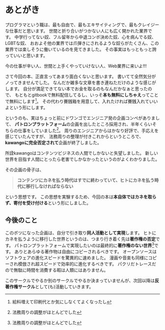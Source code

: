 # あとがき

プログラマという職は、最も自由で、最もエキサイティングで、最もクレイジーな仕事だと思います。
世間と折り合いがつかない人にも広く開かれた業界です。
中学行ってない奴、フル留年から中退コンボ決めた奴、心を病んでる奴、LGBTな奴、
おおよそ他の業界では爪弾きにされるような奴らがたくさん、この業界では楽しそうに働いているのを見てきました。
その事実はもっともっと誇っていいと思います。

今の仕事が辛い人、世間と上手くやっていけない人、Web業界に来いよ!!!

さて今回の本、正直言ってあまり面白くないと思います。
書いてて全然気分がノってきませんでした。
なんだか雑多な文章を書き連ねただけのような感じがします。
自分が満足できてない本でお金を取るのもなんだかなぁと思ったので、
もともとgitbookで無料配信してるし、いっそ**本も無料にしちゃえ**ってことで無料にします[^1]。
その代わり賽銭箱を用意して、入れたければ賽銭入れていいよという形にします。

というのも、実はちょっと前にドワンゴでエンジニア発の企画コンペがありまして、
**パトロンプラットフォーム**の企画を出したところ採用され、半年くらいそちらの仕事をしていました[^2]。
周りのエンジニアからはかなり好評で、手応えを感じていたんですが、
法務周りの整理が付きこれからというところで、**kawangoに完全否定されて**企画が終了しました。

所詮kawangoはコンテンツビジネスの人間でしかないと失望しました。
新しい世界を目指す人間にとったら老害でしかなかったというのがよくわかりました。

その企画の骨子は、

> **コンテンツにカネを払う時代はすでに終わっていて、ヒトにカネを払う時代に移行しなければならない**

という思想です。
この思想を実験するため、今回の本は**本自体ではカネを取らず、寄付を受け付ける**という形にしました。


[^1]: 給料増えて印刷代とか気にしなくてよくなったし
[^2]: 法務周りの調整がほとんどでした

## 今後のこと

このボツになった企画は、自分で引き取り**同人活動として実現**します。
ヒトにカネを払うように移行した世界というのは、つまり行き着く先は**著作権の否定**です。
パトロンプラットフォームで実現したいのは最終的に**著作権のない世界**[^2]です。
ありとあらゆる著作物は自由にコピーされるべきです。
オープンソースはソフトウェアの進化スピードを驚異的に速めました。
漫画や音楽も同様にコピーされ模倣され超スピードで効率的に進化するべきです。
パクリだトレースだので無駄に時間を消費する暇は人類にはありません。

このサークルでやるか別のサークルでやるか決まっていませんが、次回以降は**反著作権サークル**として(も)活動していきます。

[^2]: プログラマはそういうのほぼ気にしなくていい世界に生きてますよね
